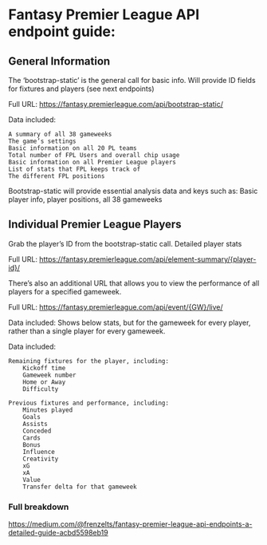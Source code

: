 # Fantasy Premier League API endpoint guide:

## General Information

The ‘bootstrap-static’ is the general call for basic info. Will provide ID fields for fixtures and players (see next endpoints)

Full URL: https://fantasy.premierleague.com/api/bootstrap-static/

Data included:

    A summary of all 38 gameweeks
    The game’s settings
    Basic information on all 20 PL teams
    Total number of FPL Users and overall chip usage
    Basic information on all Premier League players
    List of stats that FPL keeps track of
    The different FPL positions

Bootstrap-static will provide essential analysis data and keys such as: Basic player info, player positions, all 38 gameweeks

## Individual Premier League Players

Grab the player’s ID from the bootstrap-static call. Detailed player stats

Full URL: https://fantasy.premierleague.com/api/element-summary/{player-id}/

There’s also an additional URL that allows you to view the performance of all players for a specified gameweek.

Full URL: https://fantasy.premierleague.com/api/event/{GW}/live/

Data included: Shows below stats, but for the gameweek for every player, rather than a single player for every gameweek.

Data included:

    Remaining fixtures for the player, including:
        Kickoff time
        Gameweek number
        Home or Away
        Difficulty

    Previous fixtures and performance, including:
        Minutes played
        Goals
        Assists
        Conceded
        Cards
        Bonus
        Influence
        Creativity
        xG
        xA
        Value
        Transfer delta for that gameweek
### Full breakdown
https://medium.com/@frenzelts/fantasy-premier-league-api-endpoints-a-detailed-guide-acbd5598eb19

